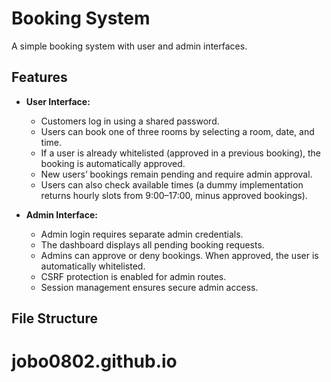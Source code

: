 # Booking System

A simple booking system with user and admin interfaces.

## Features
- **User Interface:**
  - Customers log in using a shared password.
  - Users can book one of three rooms by selecting a room, date, and time.
  - If a user is already whitelisted (approved in a previous booking), the booking is automatically approved.
  - New users’ bookings remain pending and require admin approval.
  - Users can also check available times (a dummy implementation returns hourly slots from 9:00–17:00, minus approved bookings).

- **Admin Interface:**
  - Admin login requires separate admin credentials.
  - The dashboard displays all pending booking requests.
  - Admins can approve or deny bookings. When approved, the user is automatically whitelisted.
  - CSRF protection is enabled for admin routes.
  - Session management ensures secure admin access.

## File Structure

# jobo0802.github.io
